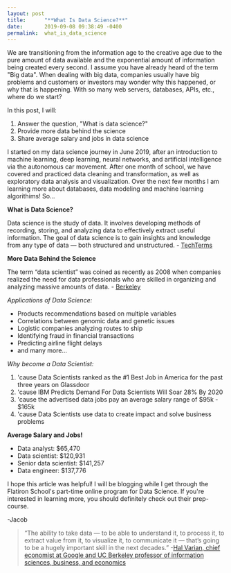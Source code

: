 ```yaml
---
layout: post
title:      "**What Is Data Science?**"
date:       2019-09-08 09:38:49 -0400
permalink:  what_is_data_science
---
```


We are transitioning from the information age to the creative age due to the pure amount of data available and the exponential amount of information being created every second. I assume you have already heard of the term "Big data". When dealing with big data, companies usually have big problems and customers or investors may wonder why this happened, or why that is happening. With so many web servers, databases, APIs, etc., where do we start? 

In this post, I will: 
1. Answer the question, "What is data science?"
2. Provide more data behind the science
3. Share average salary and jobs in data science   

I started on my data science journey in June 2019, after an introduction to machine learning, deep learning, neural networks, and artificial intelligence via the autonomous car movement.  After one month of school, we have covered and practiced data cleaning and transformation, as well as exploratory data analysis and visualization. Over the next few months I am learning more about databases, data modeling and machine learning algorithims! So...


**What is Data Science?**

Data science is the study of data. It involves developing methods of recording, storing, and analyzing data to effectively extract useful information. The goal of data science is to gain insights and knowledge from any type of data — both structured and unstructured. - [TechTerms](https://techterms.com/definition/data_science)

**More Data Behind the Science**

The term “data scientist” was coined as recently as 2008 when companies realized the need for data professionals who are skilled in organizing and analyzing massive amounts of data. - [Berkeley](https://datascience.berkeley.edu/about/what-is-data-science/)

*Applications of Data Science:*
* Products recommendations based on multiple variables
* Correlations between genomic data and genetic issues
* Logistic companies analyzing routes to ship 
* Identifying fraud in financial transactions
* Predicting airline flight delays
* and many more...

*Why become a Data Scientist:*

1. 'cause Data Scientists ranked as the #1 Best Job in America for the past three years on Glassdoor
2. 'cause IBM Predicts Demand For Data Scientists Will Soar 28% By 2020
3. 'cause the advertised data jobs pay an average salary range of $95k - $165k 
4.  'cause Data Scientists use data to create impact and solve business problems


**Average Salary and Jobs!**

* Data analyst: $65,470
* Data scientist: $120,931
* Senior data scientist: $141,257
* Data engineer: $137,776

I hope this article was helpful! I will be blogging while I get through the Flatiron School's part-time online program for Data Science. If you're interested in learning more, you should definitely check out their prep-course.

-Jacob



> “The ability to take data — to be able to understand it, to process it, to extract value from it, to visualize it, to communicate it — that’s going to be a hugely important skill in the next decades.”
> -[Hal Varian, chief economist at Google and UC Berkeley professor of information sciences, business, and economics](https://datascience.berkeley.edu/about/what-is-data-science/#fn3b)




